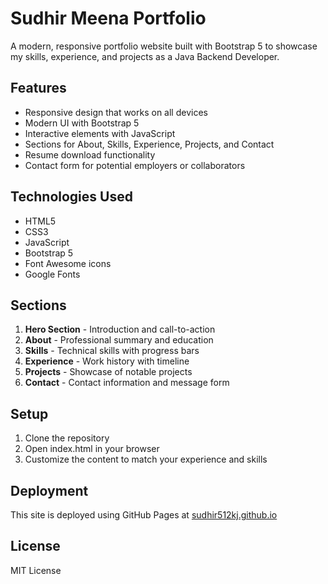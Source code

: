# Sudhir Meena Portfolio

A modern, responsive portfolio website built with Bootstrap 5 to showcase my skills, experience, and projects as a Java Backend Developer.

## Features

- Responsive design that works on all devices
- Modern UI with Bootstrap 5
- Interactive elements with JavaScript
- Sections for About, Skills, Experience, Projects, and Contact
- Resume download functionality
- Contact form for potential employers or collaborators

## Technologies Used

- HTML5
- CSS3
- JavaScript
- Bootstrap 5
- Font Awesome icons
- Google Fonts

## Sections

1. **Hero Section** - Introduction and call-to-action
2. **About** - Professional summary and education
3. **Skills** - Technical skills with progress bars
4. **Experience** - Work history with timeline
5. **Projects** - Showcase of notable projects
6. **Contact** - Contact information and message form

## Setup

1. Clone the repository
2. Open index.html in your browser
3. Customize the content to match your experience and skills

## Deployment

This site is deployed using GitHub Pages at [sudhir512kj.github.io](https://sudhir512kj.github.io)

## License

MIT License